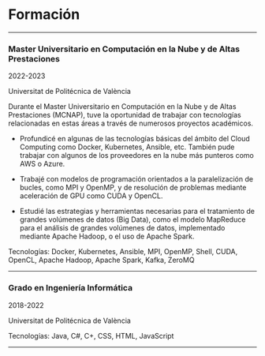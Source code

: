 # Formación
---
### Master Universitario en Computación en la Nube y de Altas Prestaciones

2022-2023

Universitat de Politécnica de València 

Durante el Master Universitario en Computación en la Nube y de Altas Prestaciones (MCNAP), tuve la oportunidad de trabajar con tecnologías relacionadas en estas áreas a través de numerosos proyectos académicos. 

- Profundicé en algunas de las tecnologías básicas del ámbito del Cloud Computing como Docker, Kubernetes, Ansible, etc. También pude trabajar con algunos de los proveedores en la nube más punteros como AWS o Azure.

- Trabajé con modelos de programación orientados a la paralelización de bucles, como MPI y OpenMP, y de resolución de problemas mediante aceleración de GPU como CUDA y OpenCL.

- Estudié las estrategias y herramientas necesarias para el tratamiento de grandes volúmenes de datos (Big Data), como el modelo MapReduce para el análisis de grandes volúmenes de datos, implementado mediante Apache Hadoop, o el uso de Apache Spark.

Tecnologías: Docker, Kubernetes, Ansible, MPI, OpenMP, Shell, CUDA, OpenCL, Apache Hadoop, Apache Spark, Kafka, ZeroMQ

---
### Grado en Ingeniería Informática

2018-2022

Universitat de Politécnica de València 

Tecnologías: Java, C#, C+, CSS, HTML, JavaScript

---